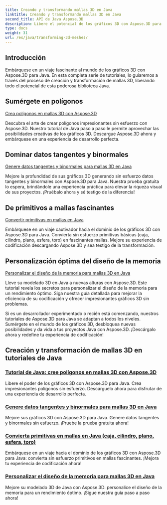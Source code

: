 ```yaml
---
title: Creando y transformando mallas 3D en Java
linktitle: Creando y transformando mallas 3D en Java
second_title: API de Java Aspose.3D
description: Libere el potencial de los gráficos 3D con Aspose.3D para Java. Cree, transforme y optimice mallas sin esfuerzo. Mejore su experiencia de codificación con nuestros tutoriales.
type: docs
weight: 31
url: /es/java/transforming-3d-meshes/
---
```


## Introducción

Embárquese en un viaje fascinante al mundo de los gráficos 3D con Aspose.3D para Java. En esta completa serie de tutoriales, lo guiaremos a través del proceso de creación y transformación de mallas 3D, liberando todo el potencial de esta poderosa biblioteca Java.

## Sumérgete en polígonos 
[Crea polígonos en mallas 3D con Aspose.3D](./create-polygons-in-meshes/)

Descubra el arte de crear polígonos impresionantes sin esfuerzo con Aspose.3D. Nuestro tutorial de Java paso a paso le permite aprovechar las posibilidades creativas de los gráficos 3D. Descargue Aspose.3D ahora y embárquese en una experiencia de desarrollo perfecta.

## Dominar datos tangentes y binormales
[Genere datos tangentes y binormales para mallas 3D en Java](./generate-tangent-binormal-data/)

Mejore la profundidad de sus gráficos 3D generando sin esfuerzo datos tangentes y binormales con Aspose.3D para Java. Nuestra prueba gratuita lo espera, brindándole una experiencia práctica para elevar la riqueza visual de sus proyectos. ¡Pruébalo ahora y sé testigo de la diferencia!

## De primitivos a mallas fascinantes 
[Convertir primitivas en mallas en Java](./convert-primitives-to-meshes/)

Embárquese en un viaje cautivador hacia el dominio de los gráficos 3D con Aspose.3D para Java. Convierta sin esfuerzo primitivas básicas (caja, cilindro, plano, esfera, toro) en fascinantes mallas. Mejore su experiencia de codificación descargando Aspose.3D y sea testigo de la transformación.

## Personalización óptima del diseño de la memoria 
[Personalizar el diseño de la memoria para mallas 3D en Java](./customize-mesh-memory-layout/)

Lleve su modelado 3D en Java a nuevas alturas con Aspose.3D. Este tutorial revela los secretos para personalizar el diseño de la memoria para un rendimiento óptimo. Siga nuestra guía detallada para mejorar la eficiencia de su codificación y ofrecer impresionantes gráficos 3D sin problemas.

Si es un desarrollador experimentado o recién está comenzando, nuestros tutoriales de Aspose.3D para Java se adaptan a todos los niveles. Sumérgete en el mundo de los gráficos 3D, desbloquea nuevas posibilidades y da vida a tus proyectos Java con Aspose.3D. ¡Descárgalo ahora y redefine tu experiencia de codificación!
## Creación y transformación de mallas 3D en tutoriales de Java
### [Tutorial de Java: cree polígonos en mallas 3D con Aspose.3D](./create-polygons-in-meshes/)
Libere el poder de los gráficos 3D con Aspose.3D para Java. Crea impresionantes polígonos sin esfuerzo. Descárguelo ahora para disfrutar de una experiencia de desarrollo perfecta.
### [Genere datos tangentes y binormales para mallas 3D en Java](./generate-tangent-binormal-data/)
Mejore sus gráficos 3D con Aspose.3D para Java. Genere datos tangentes y binormales sin esfuerzo. ¡Pruebe la prueba gratuita ahora!
### [Convierta primitivas en mallas en Java (caja, cilindro, plano, esfera, toro)](./convert-primitives-to-meshes/)
Embárquese en un viaje hacia el dominio de los gráficos 3D con Aspose.3D para Java: convierta sin esfuerzo primitivos en mallas fascinantes. ¡Mejora tu experiencia de codificación ahora!
### [Personalizar el diseño de la memoria para mallas 3D en Java](./customize-mesh-memory-layout/)
Mejore su modelado 3D de Java con Aspose.3D: personalice el diseño de la memoria para un rendimiento óptimo. ¡Sigue nuestra guía paso a paso ahora!